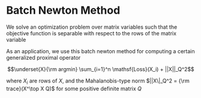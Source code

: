 # Batch Newton Method

We solve an optimization problem over matrix variables such that the objective function is separable with respect to the rows of the matrix variable

As an application, we use this batch newton method for computing a certain generalized proximal operator

$$\underset{X}{\rm argmin} \sum_{i=1}^n \mathsf{Loss}(X_i) + ||X||_Q^2$$

where $X_i$ are rows of $X$, and the Mahalanobis-type norm $||X\|_Q^2 = {\rm trace}(X^\top X Q)$ for some positive definite matrix $Q$
